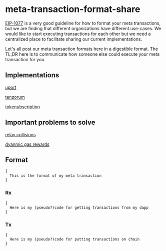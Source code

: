 # meta-transaction-format-share

[EIP-1077](https://github.com/ethereum/EIPs/blob/master/EIPS/eip-1077.md) is a very good guideline for how to format your meta transactions, but we are finding that different organizations have different use-cases. We would like to start executing transactions for each other but we need a centralized place to facilitate sharing our current implementations.

Let's all post our meta transaction formats here in a digestible format. The TL;DR here is to communicate how someone else could execute your meta transaction for you. 

## Implementations

[uport](https://github.com/austintgriffith/meta-transaction-format-share/blob/master/uport.org.md)

[tenzorum](https://github.com/austintgriffith/meta-transaction-format-share/blob/master/tenzorum.org.md)

[tokenubscription](https://github.com/austintgriffith/meta-transaction-format-share/blob/master/tokensubscription.com.md) 


## Important problems to solve

[relay collisions](https://github.com/austintgriffith/meta-transaction-format-share/issues/3)

[dyanmic gas rewards](https://github.com/austintgriffith/meta-transaction-format-share/issues/4)


## Format 
```
{
  This is the format of my meta transaction 
}
```

### Rx 
```
{
  Here is my (pseudo?)code for getting transactions from my dapp
}
```

### Tx
```
{
  Here is my (pseudo?)code for putting transactions on chain
}
```


